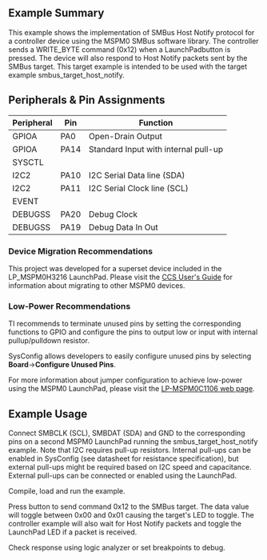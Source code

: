 ## Example Summary

This example shows the implementation of SMBus Host Notify protocol for a
controller device using the MSPM0 SMBus software library.
The controller sends a WRITE_BYTE command (0x12) when a LaunchPadbutton is
pressed.
The device will also respond to Host Notify packets sent by the SMBus target. 
This target example is intended to be used with the target example 
smbus_target_host_notify.

## Peripherals & Pin Assignments

| Peripheral | Pin | Function |
| --- | --- | --- |
| GPIOA | PA0 | Open-Drain Output |
| GPIOA | PA14 | Standard Input with internal pull-up |
| SYSCTL |  |  |
| I2C2 | PA10 | I2C Serial Data line (SDA) |
| I2C2 | PA11 | I2C Serial Clock line (SCL) |
| EVENT |  |  |
| DEBUGSS | PA20 | Debug Clock |
| DEBUGSS | PA19 | Debug Data In Out |

### Device Migration Recommendations
This project was developed for a superset device included in the LP_MSPM0H3216 LaunchPad. Please
visit the [CCS User's Guide](https://software-dl.ti.com/msp430/esd/MSPM0-SDK/latest/docs/english/tools/ccs_ide_guide/doc_guide/doc_guide-srcs/ccs_ide_guide.html#sysconfig-project-migration)
for information about migrating to other MSPM0 devices.

### Low-Power Recommendations
TI recommends to terminate unused pins by setting the corresponding functions to
GPIO and configure the pins to output low or input with internal
pullup/pulldown resistor.

SysConfig allows developers to easily configure unused pins by selecting **Board**→**Configure Unused Pins**.

For more information about jumper configuration to achieve low-power using the
MSPM0 LaunchPad, please visit the [LP-MSPM0C1106 web page](https://www.ti.com/tool/LP-MSPM0C1106).

## Example Usage

Connect SMBCLK (SCL), SMBDAT (SDA) and GND to the corresponding pins on a second
MSPM0 LaunchPad running the smbus_target_host_notify example.
Note that I2C requires pull-up resistors. Internal pull-ups can be enabled in
SysConfig (see datasheet for resistance specification), but external pull-ups
might be required based on I2C speed and capacitance. External pull-ups can be
connected or enabled using the LaunchPad.

Compile, load and run the example.

Press button to send command 0x12 to the SMBus target. The data value will
toggle between 0x00 and 0x01 causing the target's LED to toggle.
The controller example will also wait for Host Notify packets and toggle the 
LaunchPad LED if a packet is received.

Check response using logic analyzer or set breakpoints to debug.